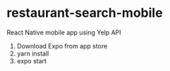 # restaurant-search-mobile
React Native mobile app using Yelp API

1. Download Expo from app store
2. yarn install
3. expo start
